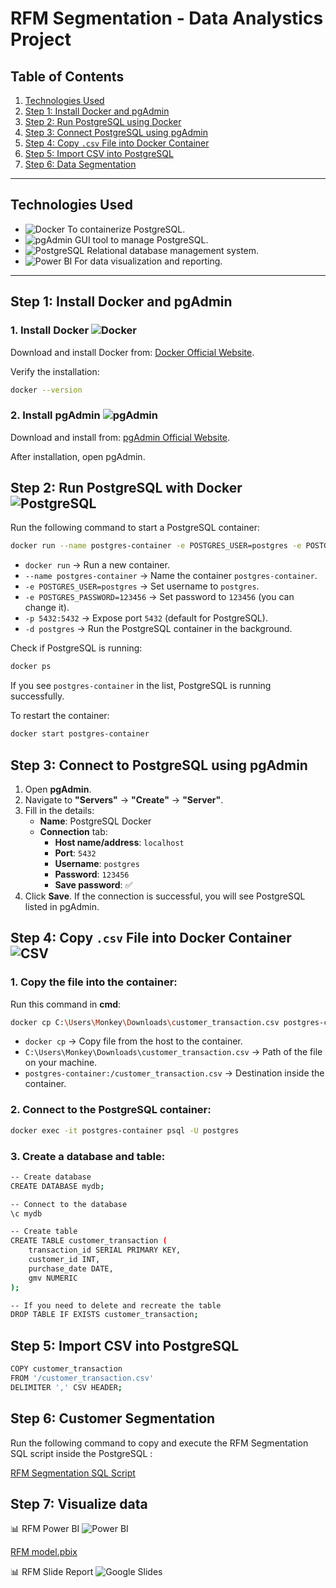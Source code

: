 # RFM  Segmentation - Data Analystics Project

## Table of Contents
1. [Technologies Used](#technologies-used)
2. [Step 1: Install Docker and pgAdmin](#step-1-install-docker-and-pgadmin)
3. [Step 2: Run PostgreSQL using Docker](#step-2-run-postgresql-using-docker)
4. [Step 3: Connect PostgreSQL using pgAdmin](#step-3-connect-postgresql-using-pgadmin)
5. [Step 4: Copy `.csv` File into Docker Container](#step-4-copy-csv-file-into-docker-container)
6. [Step 5: Import CSV into PostgreSQL](#step-5-import-csv-into-postgresql)
7. [Step 6: Data Segmentation](#step-6-data-segmentation)

---

## Technologies Used
- ![Docker](https://img.shields.io/badge/Docker-2496ED?logo=docker&logoColor=white&style=flat) To containerize PostgreSQL.
- ![pgAdmin](https://img.shields.io/badge/pgAdmin-316192?logo=postgresql&logoColor=white&style=flat) GUI tool to manage PostgreSQL.
- ![PostgreSQL](https://img.shields.io/badge/PostgreSQL-336791?logo=postgresql&logoColor=white&style=flat) Relational database management system.
- ![Power BI](https://img.shields.io/badge/Power%20BI-F2C811?logo=power%20bi&logoColor=black&style=flat) For data visualization and reporting.


---
## Step 1: Install Docker and pgAdmin

### 1. Install Docker ![Docker](https://img.shields.io/badge/Docker-2496ED?logo=docker&logoColor=white&style=flat)


Download and install Docker from: [Docker Official Website](https://www.docker.com/get-started/).

Verify the installation:

```bash
docker --version
```

### 2. Install pgAdmin ![pgAdmin](https://img.shields.io/badge/pgAdmin-316192?logo=postgresql&logoColor=white&style=flat)


Download and install from: [pgAdmin Official Website](https://www.pgadmin.org/download/).

After installation, open pgAdmin.


## Step 2: Run PostgreSQL with Docker ![PostgreSQL](https://img.shields.io/badge/PostgreSQL-336791?logo=postgresql&logoColor=white&style=flat)

Run the following command to start a PostgreSQL container:

```bash
docker run --name postgres-container -e POSTGRES_USER=postgres -e POSTGRES_PASSWORD=123456 -p 5432:5432 -d postgres
```

- `docker run` → Run a new container.
- `--name postgres-container` → Name the container `postgres-container`.
- `-e POSTGRES_USER=postgres` → Set username to `postgres`.
- `-e POSTGRES_PASSWORD=123456` → Set password to `123456` (you can change it).
- `-p 5432:5432` → Expose port `5432` (default for PostgreSQL).
- `-d postgres` → Run the PostgreSQL container in the background.

Check if PostgreSQL is running:

```bash
docker ps
```

If you see `postgres-container` in the list, PostgreSQL is running successfully.

To restart the container:

```bash
docker start postgres-container
```


## Step 3: Connect to PostgreSQL using pgAdmin 

1. Open **pgAdmin**.
2. Navigate to **"Servers"** → **"Create"** → **"Server"**.
3. Fill in the details:
   - **Name**: PostgreSQL Docker
   - **Connection** tab:
     - **Host name/address**: `localhost`
     - **Port**: `5432`
     - **Username**: `postgres`
     - **Password**: `123456`
     - **Save password**: ✅
4. Click **Save**. If the connection is successful, you will see PostgreSQL listed in pgAdmin.


## Step 4: Copy `.csv` File into Docker Container ![CSV](https://img.shields.io/badge/CSV-FFA500?logo=csv&logoColor=white&style=flat)

### 1. Copy the file into the container:

Run this command in **cmd**:

```bash
docker cp C:\Users\Monkey\Downloads\customer_transaction.csv postgres-container:/customer_transaction.csv
```

- `docker cp` → Copy file from the host to the container.
- `C:\Users\Monkey\Downloads\customer_transaction.csv` → Path of the file on your machine.
- `postgres-container:/customer_transaction.csv` → Destination inside the container.

### 2. Connect to the PostgreSQL container:

```bash
docker exec -it postgres-container psql -U postgres
```

### 3. Create a database and table:

```bash
-- Create database
CREATE DATABASE mydb;

-- Connect to the database
\c mydb
```

```bash
-- Create table
CREATE TABLE customer_transaction (
    transaction_id SERIAL PRIMARY KEY,
    customer_id INT,
    purchase_date DATE,
    gmv NUMERIC
);

-- If you need to delete and recreate the table
DROP TABLE IF EXISTS customer_transaction;
```


## Step 5: Import CSV into PostgreSQL

```bash
COPY customer_transaction 
FROM '/customer_transaction.csv' 
DELIMITER ',' CSV HEADER;
```


## Step 6: Customer Segmentation 

Run the following command to copy and execute the RFM Segmentation SQL script inside the PostgreSQL :

[RFM Segmentation SQL Script](https://github.com/mydg13/rfm_poject/blob/main/sql_scripts/rfm_segmentation.sql)

## Step 7: Visualize data

📊 RFM Power BI ![Power BI](https://img.shields.io/badge/Power%20BI-F2C811?logo=power%20bi&logoColor=black&style=flat)

[RFM model.pbix](https://github.com/mydg13/rfm_poject/blob/main/visualize_report/RFM%20model.pbix)

📊 RFM Slide Report ![Google Slides](https://img.shields.io/badge/Google%20Slides-F4B400?logo=google-slides&logoColor=white&style=flat)


  
